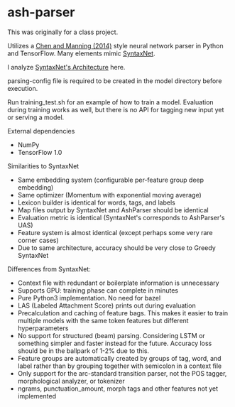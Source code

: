 # ash-parser

This was originally for a class project.

Utilizes a [Chen and Manning (2014)](http://cs.stanford.edu/people/danqi/papers/emnlp2014.pdf) style neural network parser in Python and TensorFlow. Many elements mimic [SyntaxNet](https://github.com/tensorflow/models/tree/master/syntaxnet).

I analyze [SyntaxNet's Architecture](http://andrewmatteson.name/index.php/2017/02/04/inside-syntaxnet/) here.

parsing-config file is required to be created in the model directory before execution.

Run training_test.sh for an example of how to train a model. Evaluation during training works as well, but there is no API for tagging new input yet or serving a model.

External dependencies
- NumPy
- TensorFlow 1.0

Similarities to SyntaxNet
- Same embedding system (configurable per-feature group deep embedding)
- Same optimizer (Momentum with exponential moving average)
- Lexicon builder is identical for words, tags, and labels
- Map files output by SyntaxNet and AshParser should be identical
- Evaluation metric is identical (SyntaxNet's corresponds to AshParser's UAS)
- Feature system is almost identical (except perhaps some very rare corner cases)
- Due to same architecture, accuracy should be very close to Greedy SyntaxNet

Differences from SyntaxNet:
- Context file with redundant or boilerplate information is unnecessary
- Supports GPU: training phase can complete in minutes
- Pure Python3 implementation. No need for bazel
- LAS (Labeled Attachment Score) prints out during evaluation
- Precalculation and caching of feature bags. This makes it easier to train multiple models with the same token features but different hyperparameters
- No support for structured (beam) parsing. Considering LSTM or something simpler and faster instead for the future. Accuracy loss should be in the ballpark of 1-2% due to this.
- Feature groups are automatically created by groups of tag, word, and label rather than by grouping together with semicolon in a context file
- Only support for the arc-standard transition parser, not the POS tagger, morphological analyzer, or tokenizer
- ngrams, punctuation_amount, morph tags and other features not yet implemented
